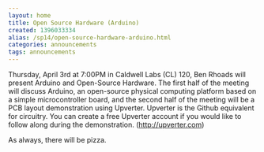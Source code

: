```yaml
---
layout: home
title: Open Source Hardware (Arduino)
created: 1396033334
alias: /sp14/open-source-hardware-arduino.html
categories: announcements
tags: announcements
---
```

Thursday, April 3rd at 7:00PM in Caldwell Labs (CL) 120, Ben Rhoads will present Arduino and Open-Source Hardware. The first half of the meeting will discuss Arduino, an open-source physical computing platform based on a simple microcontroller board, and the second half of the meeting will be a PCB layout demonstration using Upverter. Upverter is the Github equivalent for circuitry. You can create a free Upverter account if you would like to follow along during the demonstration. (http://upverter.com)

As always, there will be pizza.
